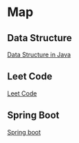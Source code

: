 # Map

## Data Structure
[Data Structure in Java][JavaDataStructure]

## Leet Code
[Leet Code][LeetCode]

## Spring Boot
[Spring boot][SpringBoot]







[JavaDataStructure]: ./datastructure/java_datastructure/README.md "数据结构java版本"
[LeetCode]: ./leetcode/README.md "Leet Code --java"
[SpringBoot]: ./springboot/README.md "Spring boot"
